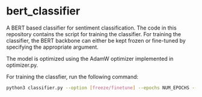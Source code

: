 # bert_classifier
A BERT based classifier for sentiment classification. The code in this repository contains the script for training the classifier. For training the classifier, the BERT backbone can either be kept frozen or fine-tuned by specifying the appropriate argument. 

The model is optimized using the AdamW optimizer implemented in optimizer.py. 

For training the classfier, run the following command:

```bash
python3 classifier.py --option [freeze/finetune] --epochs NUM_EPOCHS --lr LR --train {train_path} --dev {dev_path} --test {test_path}
```
